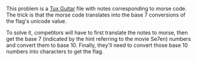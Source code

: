 This problem is a [Tux Guitar](http://tuxguitar.herac.com.ar/) file with notes corresponding to morse code. The trick is that the morse code translates into the base 7 conversions of the flag's unicode value.  
  
To solve it, competitors will have to first translate the notes to morse, then get the base 7 (indicated by the hint referring to the movie Se7en) numbers and convert them to base 10. Finally, they'll need to convert those base 10 numbers into characters to get the flag.
